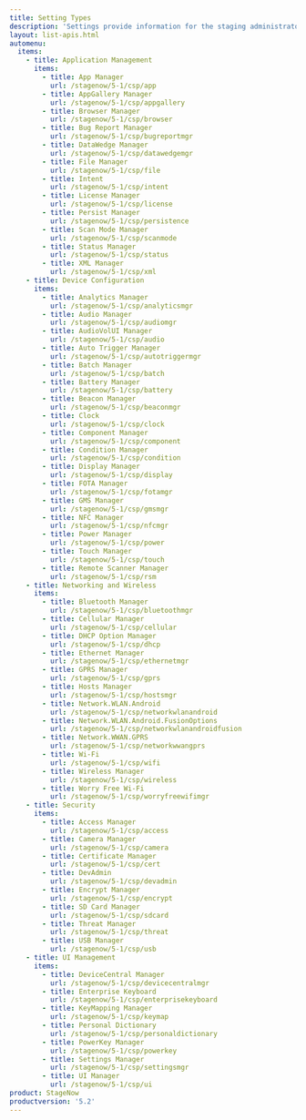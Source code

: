 ```yaml
---
title: Setting Types
description: 'Settings provide information for the staging administrator about how to configure and manage settings for use when creating profiles. Each Setting Type lists the parameters and functions available for configuring that particular group of settings.'
layout: list-apis.html
automenu:
  items:
    - title: Application Management
      items:
        - title: App Manager
          url: /stagenow/5-1/csp/app
        - title: AppGallery Manager
          url: /stagenow/5-1/csp/appgallery
        - title: Browser Manager
          url: /stagenow/5-1/csp/browser
        - title: Bug Report Manager
          url: /stagenow/5-1/csp/bugreportmgr
        - title: DataWedge Manager
          url: /stagenow/5-1/csp/datawedgemgr
        - title: File Manager
          url: /stagenow/5-1/csp/file
        - title: Intent
          url: /stagenow/5-1/csp/intent
        - title: License Manager
          url: /stagenow/5-1/csp/license
        - title: Persist Manager
          url: /stagenow/5-1/csp/persistence
        - title: Scan Mode Manager
          url: /stagenow/5-1/csp/scanmode
        - title: Status Manager
          url: /stagenow/5-1/csp/status
        - title: XML Manager
          url: /stagenow/5-1/csp/xml
    - title: Device Configuration
      items:
        - title: Analytics Manager
          url: /stagenow/5-1/csp/analyticsmgr
        - title: Audio Manager
          url: /stagenow/5-1/csp/audiomgr
        - title: AudioVolUI Manager
          url: /stagenow/5-1/csp/audio
        - title: Auto Trigger Manager
          url: /stagenow/5-1/csp/autotriggermgr
        - title: Batch Manager
          url: /stagenow/5-1/csp/batch
        - title: Battery Manager
          url: /stagenow/5-1/csp/battery
        - title: Beacon Manager
          url: /stagenow/5-1/csp/beaconmgr
        - title: Clock
          url: /stagenow/5-1/csp/clock
        - title: Component Manager
          url: /stagenow/5-1/csp/component
        - title: Condition Manager
          url: /stagenow/5-1/csp/condition
        - title: Display Manager
          url: /stagenow/5-1/csp/display
        - title: FOTA Manager
          url: /stagenow/5-1/csp/fotamgr
        - title: GMS Manager
          url: /stagenow/5-1/csp/gmsmgr
        - title: NFC Manager
          url: /stagenow/5-1/csp/nfcmgr
        - title: Power Manager
          url: /stagenow/5-1/csp/power
        - title: Touch Manager
          url: /stagenow/5-1/csp/touch
        - title: Remote Scanner Manager
          url: /stagenow/5-1/csp/rsm
    - title: Networking and Wireless
      items:
        - title: Bluetooth Manager
          url: /stagenow/5-1/csp/bluetoothmgr
        - title: Cellular Manager
          url: /stagenow/5-1/csp/cellular
        - title: DHCP Option Manager
          url: /stagenow/5-1/csp/dhcp
        - title: Ethernet Manager
          url: /stagenow/5-1/csp/ethernetmgr
        - title: GPRS Manager
          url: /stagenow/5-1/csp/gprs
        - title: Hosts Manager
          url: /stagenow/5-1/csp/hostsmgr
        - title: Network.WLAN.Android
          url: /stagenow/5-1/csp/networkwlanandroid
        - title: Network.WLAN.Android.FusionOptions
          url: /stagenow/5-1/csp/networkwlanandroidfusion
        - title: Network.WWAN.GPRS
          url: /stagenow/5-1/csp/networkwwangprs
        - title: Wi-Fi
          url: /stagenow/5-1/csp/wifi
        - title: Wireless Manager
          url: /stagenow/5-1/csp/wireless
        - title: Worry Free Wi-Fi
          url: /stagenow/5-1/csp/worryfreewifimgr
    - title: Security
      items:
        - title: Access Manager
          url: /stagenow/5-1/csp/access
        - title: Camera Manager
          url: /stagenow/5-1/csp/camera
        - title: Certificate Manager
          url: /stagenow/5-1/csp/cert
        - title: DevAdmin
          url: /stagenow/5-1/csp/devadmin
        - title: Encrypt Manager
          url: /stagenow/5-1/csp/encrypt
        - title: SD Card Manager
          url: /stagenow/5-1/csp/sdcard
        - title: Threat Manager
          url: /stagenow/5-1/csp/threat
        - title: USB Manager
          url: /stagenow/5-1/csp/usb
    - title: UI Management
      items:
        - title: DeviceCentral Manager
          url: /stagenow/5-1/csp/devicecentralmgr
        - title: Enterprise Keyboard
          url: /stagenow/5-1/csp/enterprisekeyboard
        - title: KeyMapping Manager
          url: /stagenow/5-1/csp/keymap
        - title: Personal Dictionary
          url: /stagenow/5-1/csp/personaldictionary
        - title: PowerKey Manager
          url: /stagenow/5-1/csp/powerkey
        - title: Settings Manager
          url: /stagenow/5-1/csp/settingsmgr
        - title: UI Manager
          url: /stagenow/5-1/csp/ui
product: StageNow
productversion: '5.2'
---
```

